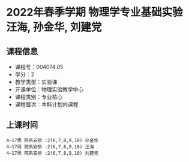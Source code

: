 # 2022年春季学期 物理学专业基础实验 汪海, 孙金华, 刘建党






## 课程信息

- 课程号：004074.05
- 学分：2
- 教学类型：实验课
- 开课单位：物理实验教学中心
- 课程类别：专业核心
- 课程层次：本科计划内课程

## 上课时间

```
4~17周 院系安排 :2(6,7,8,9,10) 孙金华
4~17周 院系安排 :2(6,7,8,9,10) 汪海
4~17周 院系安排 :2(6,7,8,9,10) 刘建党
```

